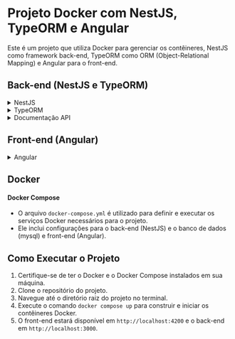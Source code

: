 # Projeto Docker com NestJS, TypeORM e Angular

Este é um projeto que utiliza Docker para gerenciar os contêineres, NestJS como framework back-end, TypeORM como ORM (Object-Relational Mapping) e Angular para o front-end.

## Back-end (NestJS e TypeORM)
<details>
  <summary>NestJS</summary>
  <br/>
  NestJS é um framework para construir aplicativos web eficientes e escaláveis em Node.js. Ele utiliza conceitos modernos como injeção de dependência, modularidade e arquitetura orientada a componentes para simplificar o desenvolvimento.
</details>
<details>
  <summary>TypeORM</summary>
  <br/>
  TypeORM é um ORM (Object-Relational Mapping) para Node.js e TypeScript, que permite interagir com bancos de dados relacionais usando objetos JavaScript. Ele oferece suporte a uma variedade de bancos de dados, incluindo MySQL, PostgreSQL, SQLite e outros.
</details>
<details>
  <summary>Documentação API</summary>
  <blockquote>
    <details>
      <summary>Autores</summary>
      
  #### `POST` `http://localhost:3000/autores`
  Cria um novo autor.
  
  **Parâmetros:**
  - `nome` (string, obrigatório): O nome do autor.
  - `idade` (number, obrigatório): A idade do autor.
  
  **Exemplo de Requisição:**
  ```json
  {
    "nome": "João",
    "idade": 30
  }
  ```

  #### `PATCH` `http://localhost:3000/autores/:id`
  Atualiza um autor.
  
  **Parâmetros:**
  - `nome` (string, opcional): O nome do autor.
  - `idade` (number, opcional): A idade do autor.
  
  **Exemplo de Requisição:**
  ```json
  {
    "nome": "Maria"
  }
  ```

  #### `DELETE` `http://localhost:3000/autores/:id`
  Deleta um autor com o ID informado.

  #### `GET` ALL `http://localhost:3000/autores`
  Retorna todos os autores.

  
  **Exemplo de Retorno:**
  ```json
  [
      {
          "id": 1,
          "nome": "João",
          "idade": "30"
      }
  ]
  ```

  #### `GET` BY ID `http://localhost:3000/autores/:id`
  Retorna o autor com o ID informado.

  
  **Exemplo de Retorno:**
  ```json
    {
        "id": 1,
        "nome": "João",
        "idade": "30"
    }
  ```

  #### `GET` BY NOME `http://localhost:3000/autores/nome/:nome`
  Retorna todos os autores que contenham o valor informado.

  
  **Exemplo de Retorno:**
  ```json
  [
      {
          "id": 1,
          "nome": "João",
          "idade": "30"
      }
  ]
  ```
  </details>
  <details>
      <summary>Editoras</summary>
      
  #### `POST` `http://localhost:3000/editoras`
  Cria uma nova editora.
  
  **Parâmetros:**
  - `nome` (string, obrigatório): O nome da editora.
  - `endereco` (number, obrigatório): O endereco da editora.
  - `telefone` (number, obrigatório): O telefone da editora.
  
  **Exemplo de Requisição:**
  ```json
  {
    "nome": "Editora",
    "endereco": "Rua 1",
    "telefone": "11991329139"
  }
  ```

  #### `PATCH` `http://localhost:3000/editoras/:id`
  Atualiza uma editora.
  
  **Parâmetros:**
  - `nome` (string, opcional): O nome da editora.
  - `endereco` (number, opcional): O endereco da editora.
  - `telefone` (number, opcional): O telefone da editora.
  
  **Exemplo de Requisição:**
  ```json
  {
    "nome": "Editora"
  }
  ```

  #### `DELETE` `http://localhost:3000/editoras/:id`
  Deleta uma editora com o ID informado.

  #### `GET` ALL `http://localhost:3000/autores`
  Retorna todos as editora.

  
  **Exemplo de Retorno:**
  ```json
  [
    {
      "nome": "Editora",
      "endereco": "Rua 1",
      "telefone": "11991329139"
    }
  ]
  ```

  #### `GET` BY ID `http://localhost:3000/editoras/:id`
  Retorna a editora com o ID informado.

  
  **Exemplo de Retorno:**
  ```json
    {
      "nome": "Editora",
      "endereco": "Rua 1",
      "telefone": "11991329139"
    }
  ```

  #### `GET` BY NOME `http://localhost:3000/editoras/nome/:nome`
  Retorna todos as editoras que contenham o valor informado.

  
  **Exemplo de Retorno:**
  ```json
  [
    {
      "nome": "Editora",
      "endereco": "Rua 1",
      "telefone": "11991329139"
    }
  ]
  ```
  </details>
  <details>
      <summary>Livros</summary>
      
  #### `POST` `http://localhost:3000/livros`
  Cria um novo livro.
  <br/>
  ***Para criar um livro é necessário ter criado um autor e uma editora anteriormente.***
  
  **Parâmetros:**
  - `titulo` (string, obrigatório): O titulo do livro.
  - `autorId` (number, obrigatório): O id do autor do livro.
  - `editoraId` (number, obrigatório): O id da editora do livro.
  
  **Exemplo de Requisição:**
  ```json
  {
    "titulo": "Teste 2",
    "autorId": 3,
    "editoraId": 2
  }
  ```

  #### `PATCH` `http://localhost:3000/livros/:id`
  Atualiza um livro.
  
  **Parâmetros:**
  - `titulo` (string, obrigatório): O titulo do livro.
  - `autorId` (number, obrigatório): O id do autor do livro.
  - `editoraId` (number, obrigatório): O id da editora do livro..
  
  **Exemplo de Requisição:**
  ```json
  {
    "titulo": "Livro"
  }
  ```

  #### `DELETE` `http://localhost:3000/livros/:id`
  Deleta um livro com o ID informado.

  #### `GET` ALL `http://localhost:3000/livros`
  Retorna todos os livros.

  
  **Exemplo de Retorno:**
  ```json
  [
    {
      "titulo": "Teste 2",
      "autorId": 3,
      "editoraId": 2
    }
  ]
  ```

  #### `GET` BY ID `http://localhost:3000/livros/:id`
  Retorna o livro com o ID informado.

  
  **Exemplo de Retorno:**
  ```json
    {
      "titulo": "Teste 2",
      "autorId": 3,
      "editoraId": 2
    }
  ```

  #### `GET` BY NOME `http://localhost:3000/livros/titulo/:titulo`
  Retorna todos os livros que contenham o valor informado.

  
  **Exemplo de Retorno:**
  ```json
  [
    {
      "titulo": "Teste 2",
      "autorId": 3,
      "editoraId": 2
    }
  ]
  ```
  </details>
  </blockquote>
</details>

## Front-end (Angular)
<details>
  <summary>Angular</summary>
  <br/>
  Angular é uma plataforma de desenvolvimento para a construção de aplicativos web robustos e escaláveis. Ele oferece um conjunto abrangente de recursos para desenvolvimento front-end, incluindo uma estrutura MVC, injeção de dependência, roteamento e muito mais.
</details>

## Docker

#### Docker Compose
- O arquivo `docker-compose.yml` é utilizado para definir e executar os serviços Docker necessários para o projeto.
- Ele inclui configurações para o back-end (NestJS) e o banco de dados (mysql) e front-end (Angular).

## Como Executar o Projeto

1. Certifique-se de ter o Docker e o Docker Compose instalados em sua máquina.
2. Clone o repositório do projeto.
3. Navegue até o diretório raiz do projeto no terminal.
4. Execute o comando `docker compose up` para construir e iniciar os contêineres Docker.
5. O front-end estará disponível em `http://localhost:4200` e o back-end em `http://localhost:3000`.
